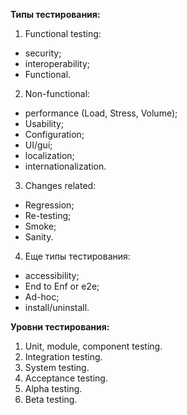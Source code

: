 **Типы тестирования:**

1. Functional testing:
- security;
- interoperability;
- Functional.
2. Non-functional:
- performance (Load, Stress, Volume);
- Usability;
- Configuration;
- UI/gui;
- localization;
- internationalization.
3. Changes related:
- Regression;
- Re-testing;
- Smoke;
- Sanity.
4. Еще типы тестирования:
- accessibility;
- End to Enf or e2e;
- Ad-hoc;
- install/uninstall.

**Уровни тестирования:**

1. Unit, module, component testing.
2. Integration testing.
3. System testing.
4. Acceptance testing.
5. Alpha testing.
6. Beta testing.